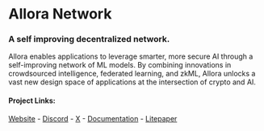 # Allora Network

### A self improving decentralized network.

Allora enables applications to leverage smarter, more secure AI through a self-improving network of ML models. By combining innovations in crowdsourced intelligence, federated learning, and zkML, Allora unlocks a vast new design space of applications at the intersection of crypto and AI.

#### Project Links: 

[Website](https://www.allora.network/) - [Discord](https://discord.gg/allora) - [X](https://twitter.com/AlloraNetwork) - [Documentation](https://docs.allora.network/docs/welcome-to-the-allora-docs) - [Litepaper](https://twitter.com/AlloraNetwork/status/1762909716135444883/photo/1)
